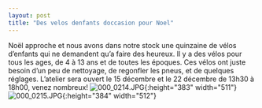 ```yaml
---
layout: post
title: "Des velos denfants doccasion pour Noel"
---
```



Noël approche et nous avons dans notre stock une quinzaine de vélos d’enfants qui ne demandent qu’a faire des heureux. Il y a des vélos pour tous les ages, de 4 à 13 ans et de toutes les époques. Ces vélos ont juste besoin d’un peu de nettoyage, de regonfler les pneus, et de quelques réglages.
L’atelier sera ouvert le 15 décembre et le 22 décembre de 13h30 à 18h00, venez nombreux!
![000_0214.JPG](lh5.ggpht.c-mw2hqe6-6UMSKQ7yB2AAAAAAAAAviU17fVTX000_0214f7a3.JPG?imgmax=576){:height="383" width="511"}
![000_0215.JPG](lh5.ggpht.c-GFGSYgJ13UMSKQG5QrAAAAAAAAAncu3K4gxD000_02150ac2.JPG?imgmax=512){:height="384" width="512"}
